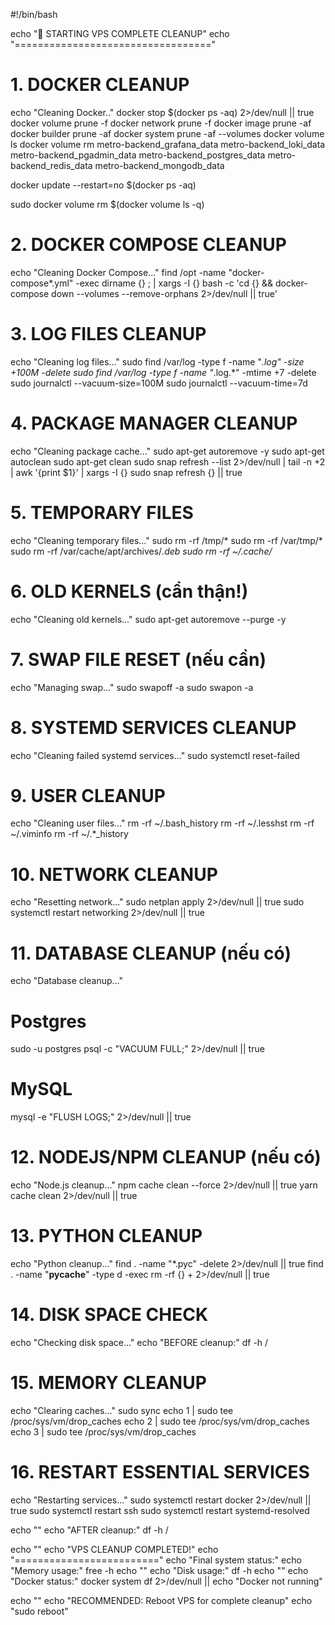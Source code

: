 #!/bin/bash

echo "🧹 STARTING VPS COMPLETE CLEANUP"
echo "=================================="

# 1. DOCKER CLEANUP
echo "Cleaning Docker.."
docker stop $(docker ps -aq) 2>/dev/null || true
docker volume prune -f
docker network prune -f
docker image prune -af
docker builder prune -af
docker system prune -af --volumes 
docker volume ls
docker volume rm metro-backend_grafana_data metro-backend_loki_data metro-backend_pgadmin_data metro-backend_postgres_data metro-backend_redis_data metro-backend_mongodb_data 

docker update --restart=no $(docker ps -aq)

sudo docker volume rm $(docker volume ls -q)


# 2. DOCKER COMPOSE CLEANUP
echo "Cleaning Docker Compose..."
find /opt -name "docker-compose*.yml" -exec dirname {} \; | xargs -I {} bash -c 'cd {} && docker-compose down --volumes --remove-orphans 2>/dev/null || true'

# 3. LOG FILES CLEANUP
echo "Cleaning log files..."
sudo find /var/log -type f -name "*.log" -size +100M -delete
sudo find /var/log -type f -name "*.log.*" -mtime +7 -delete
sudo journalctl --vacuum-size=100M
sudo journalctl --vacuum-time=7d

# 4. PACKAGE MANAGER CLEANUP
echo "Cleaning package cache..."
sudo apt-get autoremove -y
sudo apt-get autoclean
sudo apt-get clean
sudo snap refresh --list 2>/dev/null | tail -n +2 | awk '{print $1}' | xargs -I {} sudo snap refresh {} || true

# 5. TEMPORARY FILES
echo "Cleaning temporary files..."
sudo rm -rf /tmp/*
sudo rm -rf /var/tmp/*
sudo rm -rf /var/cache/apt/archives/*.deb
sudo rm -rf ~/.cache/*

# 6. OLD KERNELS (cẩn thận!)
echo "Cleaning old kernels..."
sudo apt-get autoremove --purge -y

# 7. SWAP FILE RESET (nếu cần)
echo "Managing swap..."
sudo swapoff -a
sudo swapon -a

# 8. SYSTEMD SERVICES CLEANUP
echo "Cleaning failed systemd services..."
sudo systemctl reset-failed

# 9. USER CLEANUP
echo "Cleaning user files..."
rm -rf ~/.bash_history
rm -rf ~/.lesshst
rm -rf ~/.viminfo
rm -rf ~/.*_history

# 10. NETWORK CLEANUP
echo "Resetting network..."
sudo netplan apply 2>/dev/null || true
sudo systemctl restart networking 2>/dev/null || true

# 11. DATABASE CLEANUP (nếu có)
echo "Database cleanup..."
# Postgres
sudo -u postgres psql -c "VACUUM FULL;" 2>/dev/null || true
# MySQL
mysql -e "FLUSH LOGS;" 2>/dev/null || true

# 12. NODEJS/NPM CLEANUP (nếu có)
echo "Node.js cleanup..."
npm cache clean --force 2>/dev/null || true
yarn cache clean 2>/dev/null || true

# 13. PYTHON CLEANUP
echo "Python cleanup..."
find . -name "*.pyc" -delete 2>/dev/null || true
find . -name "__pycache__" -type d -exec rm -rf {} + 2>/dev/null || true

# 14. DISK SPACE CHECK
echo "Checking disk space..."
echo "BEFORE cleanup:"
df -h /

# 15. MEMORY CLEANUP
echo "Clearing caches..."
sudo sync
echo 1 | sudo tee /proc/sys/vm/drop_caches
echo 2 | sudo tee /proc/sys/vm/drop_caches  
echo 3 | sudo tee /proc/sys/vm/drop_caches

# 16. RESTART ESSENTIAL SERVICES
echo "Restarting services..."
sudo systemctl restart docker 2>/dev/null || true
sudo systemctl restart ssh
sudo systemctl restart systemd-resolved

echo ""
echo "AFTER cleanup:"
df -h /

echo ""
echo "VPS CLEANUP COMPLETED!"
echo "========================="
echo "Final system status:"
echo "Memory usage:"
free -h
echo ""
echo "Disk usage:"
df -h
echo ""
echo "Docker status:"
docker system df 2>/dev/null || echo "Docker not running"

echo ""
echo "RECOMMENDED: Reboot VPS for complete cleanup"
echo "sudo reboot"